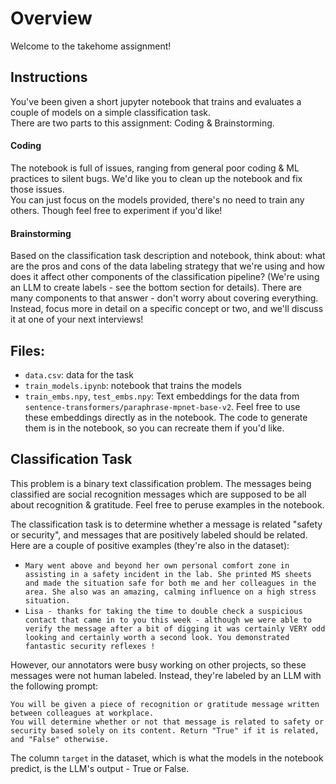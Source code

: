# Overview
Welcome to the takehome assignment!
## Instructions
You've been given a short jupyter notebook that trains and evaluates a couple of models on a simple classification task.   
There are two parts to this assignment: Coding & Brainstorming.
#### Coding
The notebook is full of issues, ranging from general poor coding & ML practices to silent bugs. We'd like you to clean up the notebook and fix those issues.    
You can just focus on the models provided, there's no need to train any others. Though feel free to experiment if you'd like!  
#### Brainstorming
Based on the classification task description and notebook, think about: what are the pros and cons of the data labeling strategy that we're using and how does it affect other components of the classification pipeline? (We're using an LLM to create labels - see the bottom section for details). 
There are many components to that answer - don't worry about covering everything. Instead, focus more in detail on a specific concept or two, and we'll discuss it at one of your next interviews!

## Files:
* `data.csv`: data for the task
* `train_models.ipynb`: notebook that trains the models
* `train_embs.npy`, `test_embs.npy`: Text embeddings for the data from `sentence-transformers/paraphrase-mpnet-base-v2`. Feel free to use these embeddings directly as in the notebook. The code to generate them is in the notebook, so you can recreate them if you'd like.


## Classification Task
This problem is a binary text classification problem. The messages being classified are social recognition messages which are supposed to be all about recognition & gratitude. Feel free to peruse examples in the notebook.  

The classification task is to determine whether a message is related "safety or security", and messages that are positively labeled should be related. Here are a couple of positive examples (they're also in the dataset):
* `Mary went above and beyond her own personal comfort zone in assisting in a safety incident in the lab. She printed MS sheets and made the situation safe for both me and her colleagues in the area. She also was an amazing, calming influence on a high stress situation.`
* `Lisa - thanks for taking the time to double check a suspicious contact that came in to you this week - although we were able to verify the message after a bit of digging it was certainly VERY odd looking and certainly worth a second look. You demonstrated fantastic security reflexes !`


However, our annotators were busy working on other projects, so these messages were not human labeled. Instead, they're labeled by an LLM with the following prompt:  
```
You will be given a piece of recognition or gratitude message written between colleagues at workplace.
You will determine whether or not that message is related to safety or security based solely on its content. Return "True" if it is related, and "False" otherwise.
```
The column `target` in the dataset, which is what the models in the notebook predict, is the LLM's output - True or False.
